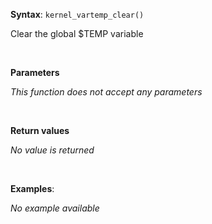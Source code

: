**Syntax**: `kernel_vartemp_clear()`


Clear the global $TEMP variable

<br/>

**Parameters**

*This function does not accept any parameters*

<br/>

**Return values**

*No value is returned*

<br/>

**Examples**:

*No example available*